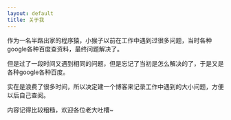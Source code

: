 ```yaml
---
layout: default
title: 关于我
---
```


作为一名半路出家的程序猿，小猴子以前在工作中遇到过很多问题，当时各种google各种百度查资料，最终问题解决了。    
    
但是过了一段时间又遇到相同的问题，但是忘记了当初是怎么解决的了，于是又是各种google各种百度。    
  
实在是浪费了很多时间，所以决定建一个博客来记录工作中遇到的大小问题，方便以后自己查阅。
  
内容记得比较粗糙，欢迎各位老大吐槽~
